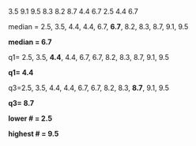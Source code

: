 3.5
9.1
9.5
8.3
8.2
8.7
4.4
6.7
2.5
4.4
6.7


median = 2.5, 3.5, 4.4, 4.4, 6.7, **6.7**, 8.2, 8.3, 8.7, 9.1, 9.5

**median = 6.7**


q1= 2.5, 3.5, **4.4**, 4.4, 6.7, 6.7, 8.2, 8.3, 8.7, 9.1, 9.5

**q1= 4.4**


q3=2.5, 3.5, 4.4, 4.4, 6.7, 6.7, 8.2, 8.3, **8.7**, 9.1, 9.5

**q3= 8.7**


**lower # = 2.5**


**highest # = 9.5** 




